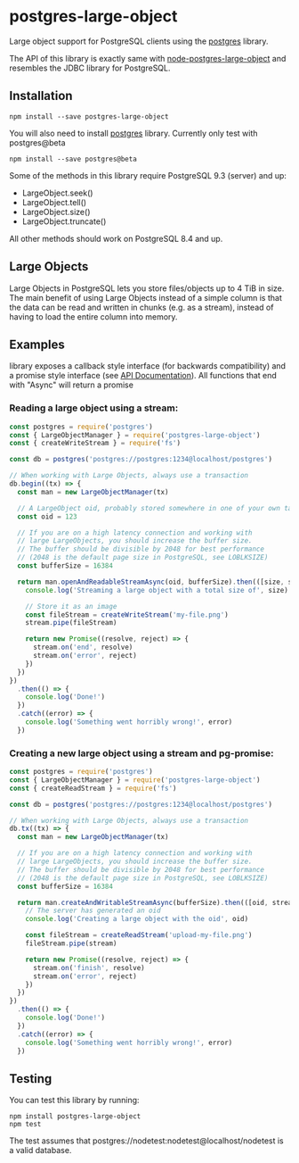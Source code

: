 # postgres-large-object

Large object support for PostgreSQL clients using the [postgres](https://www.npmjs.com/package/postgres) library.

The API of this library is exactly same with [node-postgres-large-object](https://www.npmjs.com/package/postgres-large-object) and resembles the JDBC library for PostgreSQL.

## Installation

```
npm install --save postgres-large-object
```

You will also need to install [postgres](https://www.npmjs.com/package/postgres) library.
Currently only test with postgres@beta

```
npm install --save postgres@beta
```

Some of the methods in this library require PostgreSQL 9.3 (server) and up:

- LargeObject.seek()
- LargeObject.tell()
- LargeObject.size()
- LargeObject.truncate()

All other methods should work on PostgreSQL 8.4 and up.

## Large Objects

Large Objects in PostgreSQL lets you store files/objects up to 4 TiB in size. The main benefit
of using Large Objects instead of a simple column is that the data can be read and written in
chunks (e.g. as a stream), instead of having to load the entire column into memory.

## Examples

library exposes a callback style interface (for backwards compatibility) and a promise style
interface (see [API Documentation](#api-documentation)). All functions that end with "Async" will return a promise

### Reading a large object using a stream:

```javascript
const postgres = require('postgres')
const { LargeObjectManager } = require('postgres-large-object')
const { createWriteStream } = require('fs')

const db = postgres('postgres://postgres:1234@localhost/postgres')

// When working with Large Objects, always use a transaction
db.begin((tx) => {
  const man = new LargeObjectManager(tx)

  // A LargeObject oid, probably stored somewhere in one of your own tables.
  const oid = 123

  // If you are on a high latency connection and working with
  // large LargeObjects, you should increase the buffer size.
  // The buffer should be divisible by 2048 for best performance
  // (2048 is the default page size in PostgreSQL, see LOBLKSIZE)
  const bufferSize = 16384

  return man.openAndReadableStreamAsync(oid, bufferSize).then(([size, stream]) => {
    console.log('Streaming a large object with a total size of', size)

    // Store it as an image
    const fileStream = createWriteStream('my-file.png')
    stream.pipe(fileStream)

    return new Promise((resolve, reject) => {
      stream.on('end', resolve)
      stream.on('error', reject)
    })
  })
})
  .then(() => {
    console.log('Done!')
  })
  .catch((error) => {
    console.log('Something went horribly wrong!', error)
  })
```

### Creating a new large object using a stream and pg-promise:

```javascript
const postgres = require('postgres')
const { LargeObjectManager } = require('postgres-large-object')
const { createReadStream } = require('fs')

const db = postgres('postgres://postgres:1234@localhost/postgres')

// When working with Large Objects, always use a transaction
db.tx((tx) => {
  const man = new LargeObjectManager(tx)

  // If you are on a high latency connection and working with
  // large LargeObjects, you should increase the buffer size.
  // The buffer should be divisible by 2048 for best performance
  // (2048 is the default page size in PostgreSQL, see LOBLKSIZE)
  const bufferSize = 16384

  return man.createAndWritableStreamAsync(bufferSize).then(([oid, stream]) => {
    // The server has generated an oid
    console.log('Creating a large object with the oid', oid)

    const fileStream = createReadStream('upload-my-file.png')
    fileStream.pipe(stream)

    return new Promise((resolve, reject) => {
      stream.on('finish', resolve)
      stream.on('error', reject)
    })
  })
})
  .then(() => {
    console.log('Done!')
  })
  .catch((error) => {
    console.log('Something went horribly wrong!', error)
  })
```

## Testing

You can test this library by running:

```
npm install postgres-large-object
npm test
```

The test assumes that postgres://nodetest:nodetest@localhost/nodetest is a valid database.
